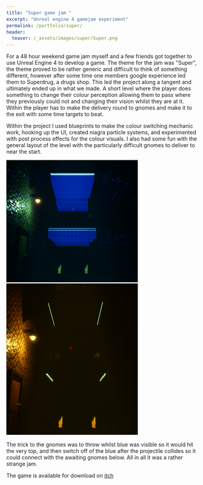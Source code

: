 ```yaml
---
title: "Super game jam "
excerpt: "Unreal engine 4 gamejam experiment"
permalink: /portfolio/super/
header:
  teaser: /_assets/images/super/Super.png
---
```


For a 48 hour weekend game jam myself and a few friends got together to use Unreal Engine 4 to develop a game. The theme for the jam was "Super", the theme proved to be rather generic and difficult to think of something different, however after some time one members google experience led them to Superdrug, a drugs shop. This led the project along a tangent and ultimately ended up in what we made. A short level where the player does something to change their colour perception allowing them to pass where they previously could not and changing their vision whilst they are at it. Within the player has to make the delivery round to gnomes and make it to the exit with some time targets to beat.

Within the project I used blueprints to make the colour switching mechanic work, hooking up the UI, created niagra particle systems, and experimented with post process effects for the colour visuals. I also had some fun with the general layout of the level with the particularly difficult gnomes to deliver to near the start.

![on](/_assets/images/super/On.png)
![off](/_assets/images/super/Off.png)

The trick to the gnomes was to throw whilst blue was visible so it would hit the very top, and then switch off of the blue after the projectile collides so it could connect with the awaiting gnomes below. All in all it was a rather strange jam.

The game is available for download on [itch](https://skuuully.itch.io/super-drug-runner)
